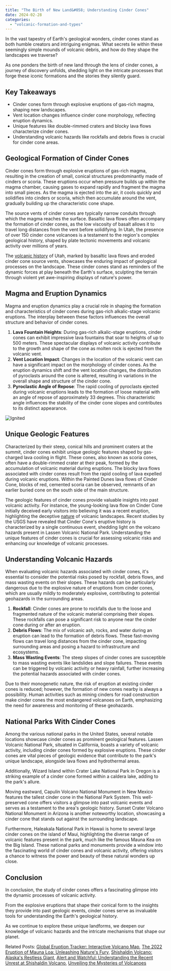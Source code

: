 ```yaml
---
title: "The Birth of New Land&#058; Understanding Cinder Cones"
date: 2024-02-28
categories: 
  - "volcanic-formation-and-types"
---
```


In the vast tapestry of Earth's geological wonders, cinder cones stand as both humble creators and intriguing enigmas. What secrets lie within these seemingly simple mounds of volcanic debris, and how do they shape the landscapes we traverse?

As one ponders the birth of new land through the lens of cinder cones, a journey of discovery unfolds, shedding light on the intricate processes that forge these iconic formations and the stories they silently guard.

## Key Takeaways

- Cinder cones form through explosive eruptions of gas-rich magma, shaping new landscapes.
- Vent location changes influence cinder cone morphology, reflecting eruption dynamics.
- Unique features like double-rimmed craters and blocky lava flows characterize cinder cones.
- Understanding volcanic hazards like rockfalls and debris flows is crucial for cinder cone areas.

## Geological Formation of Cinder Cones

Cinder cones form through explosive eruptions of gas-rich magma, resulting in the creation of small, conical structures predominantly made of cinders or scoria. These eruptions occur when pressure builds up within the magma chamber, causing gases to expand rapidly and fragment the magma into small pieces. As the magma is ejected into the air, it cools quickly and solidifies into cinders or scoria, which then accumulate around the vent, gradually building up the characteristic cone shape.

The source vents of cinder cones are typically narrow conduits through which the magma reaches the surface. Basaltic lava flows often accompany the formation of cinder cones, as the low viscosity of basalt allows it to travel long distances from the vent before solidifying. In Utah, the presence of over 150 cinder cone volcanoes is a testament to the region's complex geological history, shaped by plate tectonic movements and volcanic activity over millions of years.

The [volcanic history](https://magmamatters.com/understanding-volcanic-formation-a-comprehensive-guide/ "Understanding Volcanic Formation: A Comprehensive Guide") of Utah, marked by basaltic lava flows and eroded cinder cone source vents, showcases the enduring impact of geological processes on the landscape. These cinder cones stand as reminders of the dynamic forces at play beneath the Earth's surface, sculpting the terrain through violent yet awe-inspiring displays of nature's power.

## Magma and Eruption Dynamics

Magma and eruption dynamics play a crucial role in shaping the formation and characteristics of cinder cones during gas-rich alkalic-stage volcanic eruptions. The interplay between these factors influences the overall structure and behavior of cinder cones.

1. **Lava Fountain Heights**: During gas-rich alkalic-stage eruptions, cinder cones can exhibit impressive lava fountains that soar to heights of up to 500 meters. These spectacular displays of volcanic activity contribute to the growth and shape of the cone as molten rock is ejected from the volcanic vent.
2. **Vent Location Impact**: Changes in the location of the volcanic vent can have a significant impact on the morphology of cinder cones. As the eruption dynamics shift and the vent location changes, the distribution of pyroclasts around the cone is altered, resulting in variations in the overall shape and structure of the cinder cone.
3. **Pyroclastic Angle of Repose**: The rapid cooling of pyroclasts ejected during volcanic eruptions leads to the formation of loose material with an angle of repose of approximately 33 degrees. This characteristic angle influences the stability of the cinder cone slopes and contributes to its distinct appearance.

![Ignited](images/cinder-1024x680.jpg)

## Unique Geologic Features

Characterized by their steep, conical hills and prominent craters at the summit, cinder cones exhibit unique geologic features shaped by gas-charged lava cooling in flight. These cones, also known as scoria cones, often have a double-rimmed crater at their peak, formed by the accumulation of volcanic material during eruptions. The blocky lava flows associated with cinder cones result from the rapid cooling of lava expelled during volcanic eruptions. Within the Painted Dunes lava flows of Cinder Cone, blocks of red, cemented scoria can be observed, remnants of an earlier buried cone on the south side of the main structure.

The geologic features of cinder cones provide valuable insights into past volcanic activity. For instance, the young-looking lava flow on Cinder Cone initially deceived early visitors into believing it was a recent eruption, highlighting the deceptive [nature](https://magmamatters.com/the-art-and-science-of-volcano-monitoring/ "The Art and Science of Volcano Monitoring") of volcanic landscapes. Recent studies by the USGS have revealed that Cinder Cone's eruptive history is characterized by a single continuous event, shedding light on the volcano hazards present in Lassen Volcanic National Park. Understanding the unique features of cinder cones is crucial for assessing volcanic risks and enhancing our knowledge of volcanic processes.

## Understanding Volcanic Hazards

When evaluating volcanic hazards associated with cinder cones, it's essential to consider the potential risks posed by rockfall, debris flows, and mass wasting events on their slopes. These hazards can be particularly dangerous due to the explosive nature of eruptions from cinder cones, which are usually mildly to moderately explosive, contributing to potential geohazards in the surrounding areas.

1. **Rockfall**: Cinder cones are prone to rockfalls due to the loose and fragmented nature of the volcanic material comprising their slopes. These rockfalls can pose a significant risk to anyone near the cinder cone during or after an eruption.
2. **Debris Flows**: The mix of volcanic ash, rocks, and water during an eruption can lead to the formation of debris flows. These fast-moving flows can travel long distances from the cinder cone, impacting surrounding areas and posing a hazard to infrastructure and ecosystems.
3. **Mass Wasting Events**: The steep slopes of cinder cones are susceptible to mass wasting events like landslides and slope failures. These events can be triggered by volcanic activity or heavy rainfall, further increasing the potential hazards associated with cinder cones.

Due to their monogenetic nature, the risk of eruption at existing cinder cones is reduced; however, the formation of new cones nearby is always a possibility. Human activities such as mining cinders for road construction make cinder cones the most endangered volcanoes on Earth, emphasizing the need for awareness and monitoring of these geohazards.

## National Parks With Cinder Cones

Among the various national parks in the United States, several notable locations showcase cinder cones as prominent geological features. Lassen Volcanic National Park, situated in California, boasts a variety of volcanic activity, including cinder cones formed by explosive eruptions. These cinder cones are vital pieces of geologic evidence that contribute to the park's unique landscape, alongside lava flows and hydrothermal areas.

Additionally, Wizard Island within Crater Lake National Park in Oregon is a striking example of a cinder cone formed within a caldera lake, adding to the park's allure.

Moving eastward, Capulin Volcano National Monument in New Mexico features the tallest cinder cone in the National Park System. This well-preserved cone offers visitors a glimpse into past volcanic events and serves as a testament to the area's geologic history. Sunset Crater Volcano National Monument in Arizona is another noteworthy location, showcasing a cinder cone that stands out against the surrounding landscape.

Furthermore, Haleakala National Park in Hawaii is home to several large cinder cones on the island of Maui, highlighting the diverse range of volcanic features present in the park, much like the famous Mauna Kea on the Big Island. These national parks and monuments provide a window into the fascinating world of cinder cones and volcanic activity, offering visitors a chance to witness the power and beauty of these natural wonders up close.

## Conclusion

In conclusion, the study of cinder cones offers a fascinating glimpse into the dynamic processes of volcanic activity.

From the explosive eruptions that shape their conical form to the insights they provide into past geologic events, cinder cones serve as invaluable tools for understanding the Earth's geological history.

As we continue to explore these unique landforms, we deepen our knowledge of volcanic hazards and the intricate mechanisms that shape our planet.

Related Posts: [Global Eruption Tracker: Interactive Volcano Map](https://magmamatters.com/global-eruption-tracker-interactive-volcano-map/), [The 2022 Eruption of Mauna Loa: Unleashing Nature's Fury](https://magmamatters.com/the-2022-eruption-of-mauna-loa-unleashing-natures-fury/), [Shishaldin Volcano: Alaska's Restless Giant](https://magmamatters.com/shishaldin-volcano-alaskas-restless-giant/), [Alert and Watchful: Understanding the Recent Unrest at Shishaldin Volcano](https://magmamatters.com/alert-and-watchful-understanding-the-recent-unrest-at-shishaldin-volcano/), [Unveiling the Mysteries of Volcanoes](https://magmamatters.com/unveiling-the-mysteries-of-volcanoes/)
